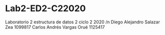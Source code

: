 # Lab2-ED2-C22020
Laboratorio 2 estructura de datos 2 ciclo 2 2020  /n
Diego Alejandro Salazar Zea 1099817 
Carlos Andrés Vargas Orué 1125417
